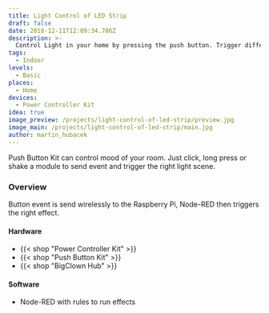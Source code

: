```yaml
---
title: Light Control of LED Strip
draft: false
date: 2018-12-11T12:09:34.786Z
description: >-
  Control Light in your home by pressing the push button. Trigger different effects and scenarios with gestures.
tags:
  - Indoor
levels:
  - Basic
places:
  - Home
devices:
  - Power Controller Kit
idea: true
image_preview: /projects/light-control-of-led-strip/preview.jpg
image_main: /projects/light-control-of-led-strip/main.jpg
author: martin_hubacek
---
```


Push Button Kit can control mood of your room. Just click, long press or shake a module to send event and trigger the right light scene.

### Overview

Button event is send wirelessly to the Raspberry Pi, Node-RED then triggers the right effect.

#### Hardware

* {{< shop "Power Controller Kit" >}}
* {{< shop "Push Button Kit" >}}
* {{< shop "BigClown Hub" >}}

#### Software

* Node-RED with rules to run effects

